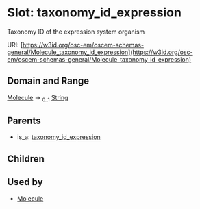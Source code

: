 
# Slot: taxonomy_id_expression

Taxonomy ID of the expression system organism

URI: [https://w3id.org/osc-em/oscem-schemas-general/Molecule_taxonomy_id_expression](https://w3id.org/osc-em/oscem-schemas-general/Molecule_taxonomy_id_expression)


## Domain and Range

[Molecule](Molecule.md) &#8594;  <sub>0..1</sub> [String](types/String.md)

## Parents

 *  is_a: [taxonomy_id_expression](taxonomy_id_expression.md)

## Children


## Used by

 * [Molecule](Molecule.md)
